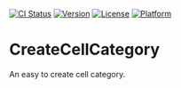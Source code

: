 [![CI Status](http://img.shields.io/travis/1063123603@qq.com/LYSRepo.svg?style=flat)](https://travis-ci.org/1063123603@qq.com/CreateCellCategory)
[![Version](https://img.shields.io/cocoapods/v/CreateCellCategory.svg?style=flat)](http://cocoapods.org/pods/CreateCellCategory)
[![License](https://img.shields.io/cocoapods/l/CreateCellCategory.svg?style=flat)](http://cocoapods.org/pods/CreateCellCategory)
[![Platform](https://img.shields.io/cocoapods/p/CreateCellCategory?style=flat)](http://cocoapods.org/pods/CreateCellCategory)

# CreateCellCategory
An easy to create cell category.


